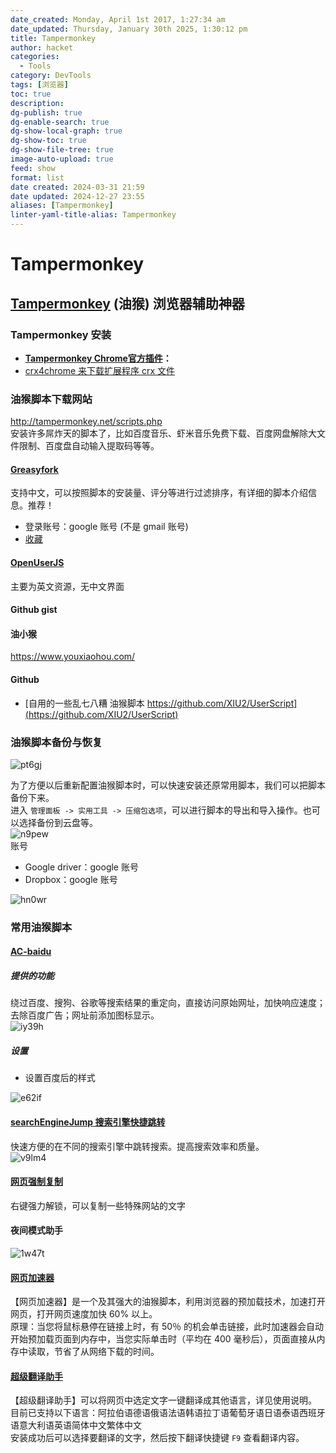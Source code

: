 ```yaml
---
date_created: Monday, April 1st 2017, 1:27:34 am
date_updated: Thursday, January 30th 2025, 1:30:12 pm
title: Tampermonkey
author: hacket
categories:
  - Tools
category: DevTools
tags: [浏览器]
toc: true
description: 
dg-publish: true
dg-enable-search: true
dg-show-local-graph: true
dg-show-toc: true
dg-show-file-tree: true
image-auto-upload: true
feed: show
format: list
date created: 2024-03-31 21:59
date updated: 2024-12-27 23:55
aliases: [Tampermonkey]
linter-yaml-title-alias: Tampermonkey
---
```


# Tampermonkey

## [Tampermonkey](http://tampermonkey.net/) (油猴) 浏览器辅助神器

### **Tampermonkey 安装**

- [**Tampermonkey Chrome官方插件**](https://chrome.google.com/webstore/detail/tampermonkey/dhdgffkkebhmkfjojejmpbldmpobfkfo?utm_campaign=en&utm_source=en-et-na-us-oc-webstrapp&utm_medium=et)**：**
- [crx4chrome 来下载扩展程序 crx 文件](https://www.crx4chrome.com/)

### 油猴脚本下载网站

<http://tampermonkey.net/scripts.php><br>安装许多屌炸天的脚本了，比如百度音乐、虾米音乐免费下载、百度网盘解除大文件限制、百度盘自动输入提取码等等。

#### [Greasyfork](http://greasyfork.org)

支持中文，可以按照脚本的安装量、评分等进行过滤排序，有详细的脚本介绍信息。推荐！

- 登录账号：google 账号 (不是 gmail 账号)
- [收藏](https://greasyfork.org/en/scripts?set=7246)

#### [OpenUserJS](https://openuserjs.org/)

主要为英文资源，无中文界面

#### Github gist

#### 油小猴

<https://www.youxiaohou.com/>

#### Github

- [自用的一些乱七八糟 油猴脚本 https://github.com/XIU2/UserScript](https://github.com/XIU2/UserScript)

### 油猴脚本备份与恢复

![pt6gj](https://raw.githubusercontent.com/hacket/ObsidianOSS/master/obsidian/pt6gj.png)

为了方便以后重新配置油猴脚本时，可以快速安装还原常用脚本，我们可以把脚本备份下来。<br>进入 `管理面板 -> 实用工具 -> 压缩包选项`，可以进行脚本的导出和导入操作。也可以选择备份到云盘等。<br>![n9pew](https://raw.githubusercontent.com/hacket/ObsidianOSS/master/obsidian/n9pew.png)<br>账号

- Google driver：google 账号
- Dropbox：google 账号

![hn0wr](https://raw.githubusercontent.com/hacket/ObsidianOSS/master/obsidian/hn0wr.png)

### 常用油猴脚本

#### [AC-baidu](https://greasyfork.org/zh-CN/scripts/14178-ac-baidu-%E9%87%8D%E5%AE%9A%E5%90%91%E4%BC%98%E5%8C%96%E7%99%BE%E5%BA%A6%E6%90%9C%E7%8B%97%E8%B0%B7%E6%AD%8C%E5%BF%85%E5%BA%94%E6%90%9C%E7%B4%A2-favicon-%E5%8F%8C%E5%88%97)

##### 提供的功能

绕过百度、搜狗、谷歌等搜索结果的重定向，直接访问原始网址，加快响应速度；去除百度广告；网址前添加图标显示。<br>![iy39h](https://raw.githubusercontent.com/hacket/ObsidianOSS/master/obsidian/iy39h.png)

##### 设置

- 设置百度后的样式

![e62if](https://raw.githubusercontent.com/hacket/ObsidianOSS/master/obsidian/e62if.png)

#### [searchEngineJump 搜索引擎快捷跳转](https://greasyfork.org/zh-CN/scripts/27752-searchenginejump-%E6%90%9C%E7%B4%A2%E5%BC%95%E6%93%8E%E5%BF%AB%E6%8D%B7%E8%B7%B3%E8%BD%AC)

快速方便的在不同的搜索引擎中跳转搜索。提高搜索效率和质量。<br>![v9lm4](https://raw.githubusercontent.com/hacket/ObsidianOSS/master/obsidian/v9lm4.png)

#### [网页强制复制](https://greasyfork.org/en/scripts/218-%E7%BD%91%E9%A1%B5%E5%BC%BA%E5%88%B6%E5%A4%8D%E5%88%B6)

右键强力解锁，可以复制一些特殊网站的文字

#### 夜间模式助手

![1w47t](https://raw.githubusercontent.com/hacket/ObsidianOSS/master/obsidian/1w47t.png)

#### [网页加速器](https://www.youxiaohou.com/instantpage.user.js)

【网页加速器】是一个及其强大的油猴脚本，利用浏览器的预加载技术，加速打开网页，打开网页速度加快 60% 以上。<br>原理：当您将鼠标悬停在链接上时，有 50％ 的机会单击链接，此时加速器会自动开始预加载页面到内存中，当您实际单击时（平均在 400 毫秒后），页面直接从内存中读取，节省了从网络下载的时间。

#### [超级翻译助手](https://www.youxiaohou.com/tool/install-translate.html)

【超级翻译助手】可以将网页中选定文字一键翻译成其他语言，详见使用说明。<br>目前已支持以下语言：阿拉伯语德语俄语法语韩语拉丁语葡萄牙语日语泰语西班牙语意大利语英语简体中文繁体中文<br>安装成功后可以选择要翻译的文字，然后按下翻译快捷键 `F9` 查看翻译内容。
